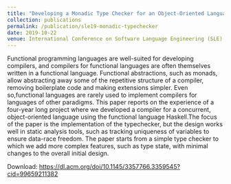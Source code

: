 ```yaml
---
title: "Developing a Monadic Type Checker for an Object-Oriented Language"
collection: publications
permalink: /publication/sle19-monadic-typechecker
date: 2019-10-22
venue: International Conference on Software Language Engineering (SLE)
---
```


Functional programming languages are well-suited for developing compilers, and
compilers for functional languages are often themselves written in a functional
language. Functional abstractions, such as monads, allow abstracting away some
of the repetitive structure of a compiler, removing boilerplate code and making
extensions simpler. Even so,functional languages are rarely used to implement
compilers for languages of other paradigms. This paper reports on the experience
of a four-year long project where we developed a compiler for a concurrent,
object-oriented language using the functional language Haskell.The focus of the
paper is the implementation of the typechecker, but the design works well in
static analysis tools, such as tracking uniqueness of variables to ensure
data-race freedom. The paper starts from a simple type checker to which we add
more complex features, such as type state, with minimal changes to the overall
initial design.


 Download: https://dl.acm.org/doi/10.1145/3357766.3359545?cid=99659211382
 
